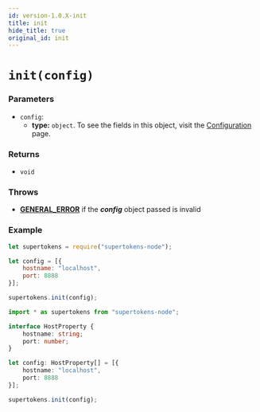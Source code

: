 ```yaml
---
id: version-1.0.X-init
title: init
hide_title: true
original_id: init
---
```


# `init(config)`

### Parameters
- `config`:
    - **type:** `object`. To see the fields in this object, visit the [Configuration](./config-object) page.

### Returns
- `void`

### Throws
- **[GENERAL_ERROR](../error-handling/general-error)**
    if the ***config*** object passed is invalid

<div class="divider"></div>

### Example
<!--DOCUSAURUS_CODE_TABS-->
<!--Javascript-->
```js
let supertokens = require("supertokens-node");

let config = [{
    hostname: "localhost",
    port: 8888
}];

supertokens.init(config);
```
<!--Typescript-->
```ts
import * as supertokens from "supertokens-node";

interface HostProperty {
    hostname: string;
    port: number;
}

let config: HostProperty[] = [{
    hostname: "localhost",
    port: 8888
}];

supertokens.init(config);
```
<!--END_DOCUSAURUS_CODE_TABS-->